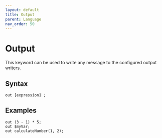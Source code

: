 ```yaml
---
layout: default
title: Output
parent: Language
nav_order: 50
---
```


# Output
This keyword can be used to write any message to the configured output writers.

## Syntax
```
out [expression] ;
```

## Examples
```
out (3 - 1) * 5;
out $myVar;
out calculateNumber(1, 2);
```



